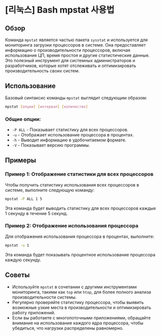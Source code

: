 # [리눅스] Bash mpstat 사용법

## Обзор
Команда `mpstat` является частью пакета `sysstat` и используется для мониторинга загрузки процессоров в системе. Она предоставляет информацию о производительности процессоров, включая использование ЦП, время простоя и другие статистические данные. Это полезный инструмент для системных администраторов и разработчиков, которые хотят отслеживать и оптимизировать производительность своих систем.

## Использование
Базовый синтаксис команды `mpstat` выглядит следующим образом:

```bash
mpstat [опции] [интервал] [количество]
```

### Общие опции:
- `-P ALL` - Показывает статистику для всех процессоров.
- `-u` - Отображает использование процессора в процентах.
- `-h` - Выводит информацию в удобочитаемом формате.
- `-V` - Показывает версию программы.

## Примеры
### Пример 1: Отображение статистики для всех процессоров
Чтобы получить статистику использования всех процессоров в системе, выполните следующую команду:

```bash
mpstat -P ALL 1 5
```
Эта команда будет выводить статистику для всех процессоров каждые 1 секунду в течение 5 секунд.

### Пример 2: Отображение использования процессора
Для отображения использования процессора в процентах, выполните:

```bash
mpstat -u 1
```
Эта команда будет показывать процентное использование процессора каждую секунду.

## Советы
- Используйте `mpstat` в сочетании с другими инструментами мониторинга, такими как `top` или `htop`, для более полного анализа производительности системы.
- Регулярно проверяйте статистику процессора, чтобы выявить возможные узкие места в производительности и оптимизировать работу приложений.
- Если вы работаете с многопоточными приложениями, обращайте внимание на использование каждого ядра процессора, чтобы убедиться, что нагрузки распределены равномерно.